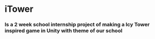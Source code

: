 # iTower
### Is a 2 week school internship project of making a Icy Tower inspired game in Unity with theme of our school
